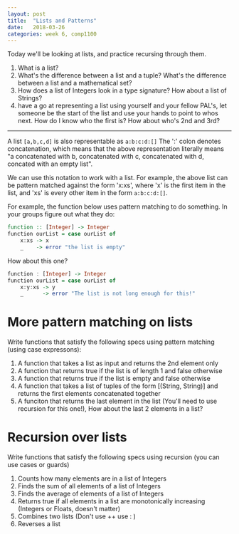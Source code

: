 ```yaml
---
layout: post
title:  "Lists and Patterns"
date:   2018-03-26
categories: week 6, comp1100
---
```


Today we'll be looking at lists, and practice recursing through them.

1. What is a list?
2. What's the difference between a list and a tuple? What's the difference between a list and a mathematical set?
3. How does a list of Integers look in a type signature? How about a list of Strings?
4. have a go at representing a list using yourself and your fellow PAL's, let someone be the start of the list and use your hands to point to whos next. How do I know who the first is? How about who's 2nd and 3rd?

---------------------------------------------

A list `[a,b,c,d]` is also representable as `a:b:c:d:[]`
The ':' colon denotes concatenation, which means that the above representation literally means "a concatenated with b, concatenated with c, concatenated with d, concated with an empty list".

We can use this notation to work with a list. For example, the above list can be pattern matched against the form 'x:xs', where 'x' is the first item in the list, and 'xs' is every other item in the form `a:b:c:d:[]`.

For example, the function below uses pattern matching to do something. In your groups figure out what they do:

```haskell
function :: [Integer] -> Integer
function ourList = case ourList of
    x:xs -> x
    _    -> error "the list is empty"
```
How about this one?
```haskell
function : [Integer] -> Integer
function ourList = case ourList of
    x:y:xs -> y
    _      -> error "The list is not long enough for this!"
```


# More pattern matching on lists
Write functions that satisfy the following specs using pattern matching (using case expressons):
 1. A function that takes a list as input and returns the 2nd element only
 2. A function that returns true if the list is of length 1 and false otherwise
 3. A function that returns true if the list is empty and false otherwise
 4. A function that takes a list of tuples of the form [(String, String)] and returns the first elements concatenated together
 5. A funciton that returns the last element in the list (You'll need to use recursion for this one!), How about the last 2 elements in a list?
 
# Recursion over lists
Write functions that satisfy the following specs using recursion (you can use cases or guards)
 1. Counts how many elements are in a list of Integers
 2. Finds the sum of all elements of a list of Integers
 3. Finds the average of elements of a list of Integers
 3. Returns true if all elements in a list are monotonically increasing (Integers or Floats, doesn't matter)
 4. Combines two lists (Don't use ++ use : )
 5. Reverses a list
